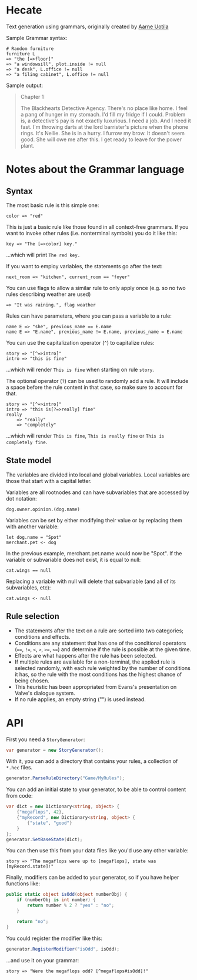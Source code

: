# Hecate
Text generation using grammars, originally created by [Aarne Uotila](https://github.com/Aarneus/blackhearts)

Sample Grammar syntax:
```
# Random furniture
furniture L
=> "the [=>floor]"
=> "a windowsill", plot.inside != null
=> "a desk", L.office != null
=> "a filing cabinet", L.office != null
```

Sample output:

> Chapter 1
> 
> The Blackhearts Detective Agency. There's no place like home. I feel a pang of hunger in my stomach. I'd fill my fridge if I could. Problem is, a detective's pay is not exactly luxurious. I need a job. And I need it fast. I'm throwing darts at the lord barrister's picture when the phone rings. It's Nellie. She is in a hurry. I furrow my brow. It doesn't seem good. She will owe me after this. I get ready to leave for the power plant.

# Notes about the Grammar language
## Syntax
The most basic rule is this simple one:
```
color => "red"
```

This is just a basic rule like those found in all context-free grammars. If you want to invoke other rules (i.e. nonterminal symbols) you do it like this:
```
key => "The [=>color] key."
```
...which will print `The red key.`

If you want to employ variables, the statements go after the text:
```
next_room => "kitchen", current_room == "foyer"
```

You can use flags to allow a similar rule to only apply once (e.g. so no two rules describing weather are used)
```
=> "It was raining.", flag weather
```

Rules can have parameters, where you can pass a variable to a rule:
```
name E => "she", previous_name == E.name
name E => "E.name", previous_name != E.name, previous_name = E.name
```

You can use the capitalization operator (`^`) to capitalize rules:
```
story => "[^=>intro]"
intro => "this is fine"
```
...which will render `This is fine` when starting on rule `story`.

The optional operator (`?`) can be used to randomly add a rule. It will include a space before the rule content in that case, so make sure to account for that.
```
story => "[^=>intro]"
intro => "this is[?=>really] fine"
really
    => "really"
    => "completely"
```
...which will render `This is fine`, `This is really fine` or `This is completely fine`.

## State model
The variables are divided into local and global variables. Local variables are those that start with a capital letter.

Variables are all rootnodes and can have subvariables that are accessed by dot notation:
```
dog.owner.opinion.(dog.name)
```

Variables can be set by either modifying their value or by replacing them with another variable:
```
let dog.name = "Spot"
merchant.pet <- dog
```

In the previous example, merchant.pet.name would now be "Spot". If the variable or subvariable does not exist, it is equal to null:
```
cat.wings == null
```

Replacing a variable with null will delete that subvariable (and all of its subvariables, etc):
```
cat.wings <- null
```

## Rule selection
* The statements after the text on a rule are sorted into two categories; conditions and effects.
* Conditions are any statement that has one of the conditional operators (`==`, `!=`, `<`, `>`, `>=`, `<=`) and determine if the rule is possible at the given time.
* Effects are what happens after the rule has been selected.
* If multiple rules are available for a non-terminal, the applied rule is selected randomly, with each rule weighted by the number of conditions it has, so the rule with the most conditions has the highest chance of being chosen.
* This heuristic has been appropriated from Evans's presentation on Valve's dialogue system.
* If no rule applies, an empty string ("") is used instead.

# API

First you need a `StoryGenerator`:
```c#
var generator = new StoryGenerator();
```

With it, you can add a directory that contains your rules, a collection of `*.hec` files.
```c#
generator.ParseRuleDirectory("Game/MyRules");
```

You can add an initial state to your generator, to be able to control content from code:
```c#
var dict = new Dictionary<string, object> {
    {"megaflops", 42},
    {"myRecord", new Dictionary<string, object> {
        {"state", "good"}
    }
};
generator.SetBaseState(dict);
```

You can then use this from your data files like you'd use any other variable:
```
story => "The megaflops were up to [megaflops], state was [myRecord.state]!"
```

Finally, modifiers can be added to your generator, so if you have helper functions like:

```c#
public static object isOdd(object numberObj) {
    if (numberObj is int number) {
        return number % 2 ? "yes" : "no";
    }

    return "no";
}
```

You could register the modifier like this:
```c#
generator.RegisterModifier("isOdd", isOdd);
```

...and use it on your grammar:

```
story => "Were the megaflops odd? [^megaflops#isOdd]!"
```
